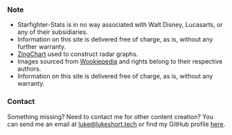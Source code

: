 
### Note

- Starfighter-Stats is in no way associated with Walt Disney, Lucasarts, or any of their subsidiaries. 
- Information on this site is delivered free of charge, as is, without any further warranty.
- [ZingChart](https://www.zingchart.com/) used to construct radar graphs.
- Images sourced from [Wookiepedia](http://starwars.wikia.com/wiki/Main_Page) and rights belong to their respective authors.
- Information on this site is delivered free of charge, as is, without any warranty.

### Contact

Something missing? Need to contact me for other content creation? You can send me an email at [luke@lukeshort.tech](mailto:luke@lukeshort.tech) or find my GitHub profile [here](https://github.com/lshort2).
